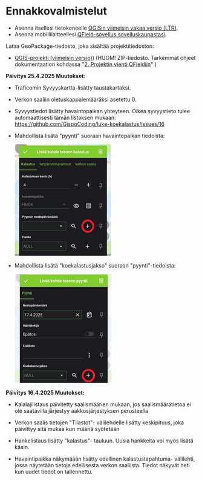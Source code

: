 # Ennakkovalmistelut

-   Asenna itsellesi tietokoneelle [QGISin viimeisin vakaa versio (LTR)](https://qgis.org/fi/site/forusers/download.html).
-   Asenna mobiililaitteellesi [QField-sovellus sovelluskaupastasi](https://qfield.org/).

Lataa GeoPackage-tiedosto, joka sisältää projektitiedoston:

-   [QGIS-projekti (viimeisin versio))](https://drive.google.com/uc?export=download&id=1eDXXaWPuvdf8Gh_VLST9cFO6T7tb2N1N) (HUOM! ZIP-tiedosto. Tarkemmat ohjeet dokumentaation kohdassa "[2. Projektin vienti QFieldiin](https://gispocoding.github.io/luke-koekalastus/2_vienti.html)" )

**Päivitys 25.4.2025 Muutokset:**

-   Traficomin Syvyyskartta-lisätty taustakartaksi.

-   Verkon saaliin oletuskappalemääräksi asetettu 0.

-   Syvyystiedot lisätty havaintopaikan yhteyteen. Oikea syvyystieto tulee automaattisesti tämän listaksen mukaan: <https://github.com/GispoCoding/luke-koekalastus/issues/16>

-   Mahdollista lisätä "pyynti" suoraan havaintopaikan tiedoista:

    ![](img/pyynti-lisays.png)

-   Mahdollista lisätä "koekalastusjakso" suoraan "pyynti"-tiedoista:

    ![](img/koekalastusjakso-lisays.png)

**Päivitys 16.4.2025 Muutokset:**

-   Kalalajilistaus päivitetty saalismäärien mukaan, jos saalismäärätietoa ei ole saatavilla järjestyy aakkosjärjestyksen perusteella

-   Verkon saalis tietojen "Tilastot"- välilehdelle lisätty keskipituus, joka päivittyy sitä mukaa kun määriä syötetään

-   Hankelistaus lisätty "kalastus"- tauluun. Uusia hankkeita voi myös lisätä käsin.

-   Havaintipaikka näkymäään lisätty edellinen kalastustapahtuma- välilehti, jossa näytetään tietoja edellisesta verkon saaliista. Tiedot näkyvät heti kun uudet tiedot on tallennettu.
